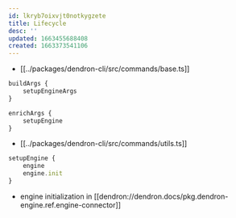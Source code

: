 ```yaml
---
id: lkryb7oixvjt0notkygzete
title: Lifecycle
desc: ''
updated: 1663455688408
created: 1663373541106
---
```


- [[../packages/dendron-cli/src/commands/base.ts]]
```ts
buildArgs {
    setupEngineArgs
}

enrichArgs {
    setupEngine
}
```

- [[../packages/dendron-cli/src/commands/utils.ts]]
```ts
setupEngine {
    engine
    engine.init
}
```
- engine initialization in [[dendron://dendron.docs/pkg.dendron-engine.ref.engine-connector]]

